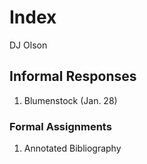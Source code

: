 # Index

DJ Olson

## Informal Responses

1. Blumenstock (Jan. 28)

### Formal Assignments

1. Annotated Bibliography
